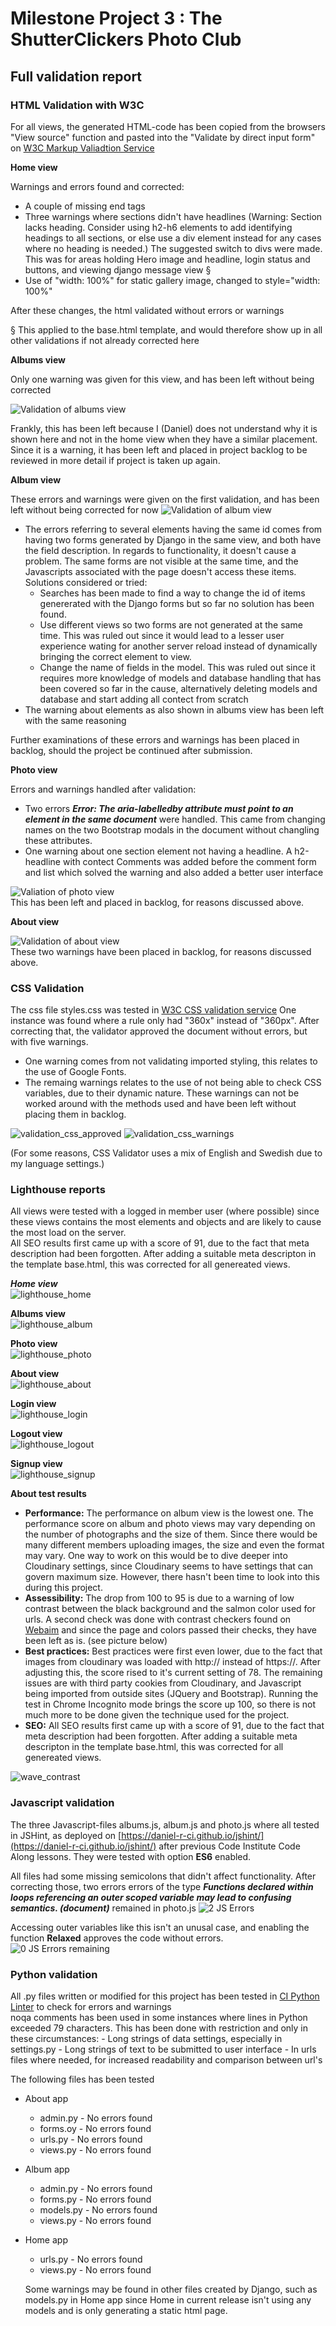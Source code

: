 # Milestone Project 3 : The ShutterClickers Photo Club

## Full validation report

### HTML Validation with W3C

For all views, the generated HTML-code has been copied from the browsers "View source" function and pasted into the "Validate by direct input form" on [W3C Markup Valiadtion Service](https://validator.w3.org/)

**Home view**

Warnings and errors found and corrected:
- A couple of missing end tags
- Three warnings where sections didn't have headlines (Warning: Section lacks heading. Consider using h2-h6 elements to add identifying headings to all sections, or else use a div element instead for any cases where no heading is needed.) The suggested switch to divs were made. This was for areas holding Hero image and headline, login status and buttons, and viewing django message view §
- Use of "width: 100%" for static gallery image, changed to style="width: 100%"

After these changes, the html validated without errors or warnings

§ This applied to the base.html template, and would therefore show up in all other validations if not already corrected here

**Albums view**

Only one warning was given for this view, and has been left without being corrected

![Validation of albums view](validation_albums.png)

Frankly, this has been left because I (Daniel) does not understand why it is shown here and not in the home view when they have a similar placement. Since it is a warning, it has been left and placed in project backlog to be reviewed in more detail if project is taken up again.

**Album view**

These errors and warnings were given on the first validation, and has been left without being corrected for now
![Validation of album view](validation_album.png)
- The errors referring to several elements having the same id comes from having two forms generated by Django in the same view, and both have the field description. In regards to functionality, it doesn't cause a problem. The same forms are not visible at the same time, and the Javascripts associated with the page doesn't access these items. Solutions considered or tried:
    - Searches has been made to find a way to change the id of items genererated with the Django forms but so far no solution has been found. 
    - Use different views so two forms are not generated at the same time. This was ruled out since it would lead to a lesser user experience wating for another server reload instead of dynamically bringing the correct element to view.
    - Change the name of fields in the model. This was ruled out since it requires more knowledge of models and database handling that has been covered so far in the cause, alternatively deleting models and database and start adding all contect from scratch
- The warning about elements as also shown in albums view has been left with the same reasoning

Further examinations of these errors and warnings has been placed in backlog, should the project be continued after submission.

**Photo view**

Errors and warnings handled after validation:

- Two errors ***Error: The aria-labelledby attribute must point to an element in the same document*** were handled. This came from changing names on the two Bootstrap modals in the document without changling these attributes.
- One warning about one section element not having a headline. A h2-headline with contect Comments was added before the comment form and list which solved the warning and also added a better user interface

![Valiation of photo view](validation_photo.png)  
This has been left and placed in backlog, for reasons discussed above.

**About view**

![Validation of about view](validation_about.png)  
These two warnings have been placed in backlog, for reasons discussed above.

### CSS Validation

The css file styles.css was tested in [W3C CSS validation service](https://jigsaw.w3.org/css-validator/)
One instance was found where a rule only had "360x" instead of "360px". After correcting that, the validator approved the document without errors, but with five warnings. 
- One warning comes from not validating imported styling, this relates to the use of Google Fonts.
- The remaing warnings relates to the use of not being able to check CSS variables, due to their dynamic nature.
These warnings can not be worked around with the methods used and have been left without placing them in backlog.

![validation_css_approved](validation_css_approved.png)  ![validation_css_warnings](validation_css_warnings.png)

(For some reasons, CSS Validator uses a mix of English and Swedish due to my language settings.)

### Lighthouse reports

All views were tested with a logged in member user (where possible) since these views contains the most elements and objects and are likely to cause the most load on the server.  
All SEO results first came up with a score of 91, due to the fact that meta description had been forgotten. After adding a suitable meta descripton in the template base.html, this was corrected for all genereated views.

***Home view***  
![lighthouse_home](lighthouse_home.png)

**Albums view**  
![lighthouse_album](lighthouse_albums.png)

**Photo view**  
![lighthouse_photo](lighthouse_photo.png)

**About view**  
![lighthouse_about](lighthouse_about.png)

**Login view**  
![lighthouse_login](lighthouse_login.png)

**Logout view**  
![lighthouse_logout](lighthouse_logout.png)

**Signup view**  
![lighthouse_signup](lighthouse_signup.png)

**About test results**
- **Performance:** The performance on album view is the lowest one. The performance score on album and photo views may vary depending on the number of photographs and the size of them. Since there would be many different members uploading images, the size and even the format may vary. One way to work on this would be to dive deeper into Cloudinary settings, since Cloudinary seems to have settings that can govern maximum size. However, there hasn't been time to look into this during this project.
- **Assessibility:** The drop from 100 to 95 is due to a warning of low contrast between the black background and the salmon color used for urls. A second check was done with contrast checkers found on [Webaim](https://webaim.org/) and since the page and colors passed their checks, they have been left as is. (see picture below)
- **Best practices:** Best practices were first even lower, due to the fact that images from cloudinary was loaded with http:// instead of https://. After adjusting this, the score rised to it's current setting of 78. The remaining issues are with third party cookies from Cloudinary, and Javascript being imported from outside sites (JQuery and Bootstrap). Running the test in Chrome Incognito mode brings the score up 100, so there is not much more to be done given the technique used for the project.
- **SEO:** All SEO results first came up with a score of 91, due to the fact that meta description had been forgotten. After adding a suitable meta descripton in the template base.html, this was corrected for all genereated views.


![wave_contrast](wave_contrast.png)

### Javascript validation

The three Javascript-files albums.js, album.js and photo.js where all tested in JSHint, as deployed on [https://daniel-r-ci.github.io/jshint/](https://daniel-r-ci.github.io/jshint/) after previous Code Institute Code Along lessons. They were tested with option **ES6** enabled.

All files had some missing semicolons that didn't affect functionality. After correcting those, two errors errors of the type ***Functions declared within loops referencing an outer scoped variable may lead to confusing semantics. (document)*** remained in photo.js
![2 JS Errors](validation_js_errors.png)  

Accessing outer variables like this isn't an unusal case, and enabling the function **Relaxed** approves the code without errors.  
![0 JS Errors remaining](validation_js_errorfree.png)

### Python validation
All .py files written or modified for this project has been tested in [CI Python Linter](https://pep8ci.herokuapp.com/) to check for errors and warnings  
noqa comments has been used in some instances where lines in Python exceeded 79 characters. This has been done with restriction and only in these circumstances:
    - Long strings of data settings, especially in settings.py
    - Long strings of text to be submitted to user interface
    - In urls files where needed, for increased readability and comparison between url's

The following files has been tested
- About app
  - admin.py - No errors found
  - forms.oy - No errors found
  - urls.py - No errors found
  - views.py - No errors found
- Album app
  - admin.py - No errors found
  - forms.py - No errors found
  - models.py - No errors found
  - views.py - No errors found
- Home app
  - urls.py - No errors found
  - views.py - No errors found

  Some warnings may be found in other files created by Django, such as models.py in Home app since Home in current release isn't using any models and is only generating a static html page.

